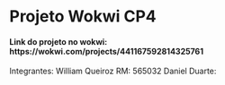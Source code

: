 <h1>Projeto Wokwi CP4</h1>


<h4>Link do projeto no wokwi: https://wokwi.com/projects/441167592814325761</h4>
<p>Integrantes: William Queiroz RM: 565032   Daniel Duarte:</p>
